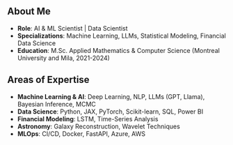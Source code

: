 ## About Me
- **Role**: AI & ML Scientist | Data Scientist
- **Specializations**: Machine Learning, LLMs, Statistical Modeling, Financial Data Science
- **Education**: M.Sc. Applied Mathematics & Computer Science (Montreal University and Mila, 2021-2024)

## Areas of Expertise
- **Machine Learning & AI**: Deep Learning, NLP, LLMs (GPT, Llama), Bayesian Inference, MCMC
- **Data Science**: Python, JAX, PyTorch, Scikit-learn, SQL, Power BI
- **Financial Modeling**: LSTM, Time-Series Analysis
- **Astronomy**: Galaxy Reconstruction, Wavelet Techniques
- **MLOps**: CI/CD, Docker, FastAPI, Azure, AWS
